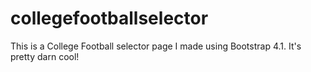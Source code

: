 # collegefootballselector
This is a College Football selector page I made using Bootstrap 4.1. It's pretty darn cool!
